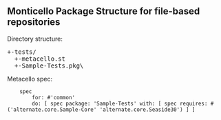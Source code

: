 ## Monticello Package Structure for file-based repositories

Directory structure:

<pre>
+-tests/
  +-metacello.st
  +-Sample-Tests.pkg\
</pre>

Metacello spec:

```Smalltalk
    spec
        for: #'common'
        do: [ spec package: 'Sample-Tests' with: [ spec requires: #('alternate.core.Sample-Core' 'alternate.core.Seaside30') ] ]
```